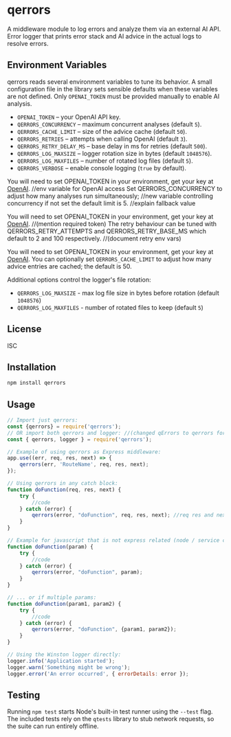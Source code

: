 # qerrors

A middleware module to log errors and analyze them via an external AI API. 
Error logger that prints error stack and AI advice in the actual logs
to resolve errors.

## Environment Variables


qerrors reads several environment variables to tune its behavior. A small configuration file in the library sets sensible defaults when these variables are not defined. Only `OPENAI_TOKEN` must be provided manually to enable AI analysis.

* `OPENAI_TOKEN` &ndash; your OpenAI API key.
* `QERRORS_CONCURRENCY` &ndash; maximum concurrent analyses (default `5`).
* `QERRORS_CACHE_LIMIT` &ndash; size of the advice cache (default `50`).
* `QERRORS_RETRIES` &ndash; attempts when calling OpenAI (default `3`).
* `QERRORS_RETRY_DELAY_MS` &ndash; base delay in ms for retries (default `500`).
* `QERRORS_LOG_MAXSIZE` &ndash; logger rotation size in bytes (default `1048576`).
* `QERRORS_LOG_MAXFILES` &ndash; number of rotated log files (default `5`).
* `QERRORS_VERBOSE` &ndash; enable console logging (`true` by default).


You will need to set OPENAI_TOKEN in your environment, get your key at [OpenAI](https://openai.com). //env variable for OpenAI access
Set QERRORS_CONCURRENCY to adjust how many analyses run simultaneously; //new variable controlling concurrency
if not set the default limit is 5. //explain fallback value


You will need to set OPENAI_TOKEN in your environment, get your key at [OpenAI](https://openai.com). //(mention required token)
The retry behaviour can be tuned with QERRORS_RETRY_ATTEMPTS and QERRORS_RETRY_BASE_MS which default to 2 and 100 respectively. //(document retry env vars)

You will need to set OPENAI_TOKEN in your environment, get your key at [OpenAI](https://openai.com).
You can optionally set `QERRORS_CACHE_LIMIT` to adjust how many advice entries are cached; the default is 50.

Additional options control the logger's file rotation:

* `QERRORS_LOG_MAXSIZE` - max log file size in bytes before rotation (default `1048576`)
* `QERRORS_LOG_MAXFILES` - number of rotated files to keep (default `5`)




## License

ISC

## Installation

```bash
npm install qerrors
```

## Usage

```javascript
// Import just qerrors:
const {qerrors} = require('qerrors');
// OR import both qerrors and logger: //(changed qErrors to qerrors for casing consistency)
const { qerrors, logger } = require('qerrors');

// Example of using qerrors as Express middleware:
app.use((err, req, res, next) => {
	qerrors(err, 'RouteName', req, res, next);
});

// Using qerrors in any catch block:
function doFunction(req, res, next) {
	try {
		//code
	} catch (error) {
		qerrors(error, "doFunction", req, res, next); //req res and next are optional
	}
}

// Example for javascript that is not express related (node / service code / biz logic)
function doFunction(param) {
	try {
		//code
	} catch (error) {
		qerrors(error, "doFunction", param);
	}
}

// ... or if multiple params:
function doFunction(param1, param2) {
	try {
		//code
	} catch (error) {
		qerrors(error, "doFunction", {param1, param2}); 
	}
}

// Using the Winston logger directly:
logger.info('Application started');
logger.warn('Something might be wrong');
logger.error('An error occurred', { errorDetails: error });
```

## Testing

Running `npm test` starts Node's built-in test runner using the `--test` flag.
The included tests rely on the `qtests` library to stub network requests, so the
suite can run entirely offline.



